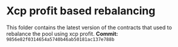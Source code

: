 # Xcp profit based rebalancing
This folder contains the latest version of the contracts that used to rebalance the pool using xcp profit.
**Commit:** `9856e82f0314654a5740b46ab50181ac137e788b`

